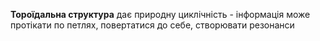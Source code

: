 **Тороїдальна структура** дає природну циклічність - інформація може протікати по петлях, повертатися до себе, створювати резонанси